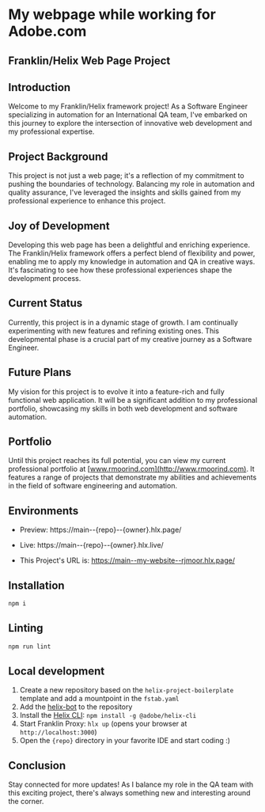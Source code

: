 # My webpage while working for Adobe.com
## Franklin/Helix Web Page Project

## Introduction

Welcome to my Franklin/Helix framework project! As a Software Engineer specializing in automation for an International QA team, I've embarked on this journey to explore the intersection of innovative web development and my professional expertise.

## Project Background

This project is not just a web page; it's a reflection of my commitment to pushing the boundaries of technology. Balancing my role in automation and quality assurance, I've leveraged the insights and skills gained from my professional experience to enhance this project.

## Joy of Development

Developing this web page has been a delightful and enriching experience. The Franklin/Helix framework offers a perfect blend of flexibility and power, enabling me to apply my knowledge in automation and QA in creative ways. It's fascinating to see how these professional experiences shape the development process.

## Current Status

Currently, this project is in a dynamic stage of growth. I am continually experimenting with new features and refining existing ones. This developmental phase is a crucial part of my creative journey as a Software Engineer.

## Future Plans

My vision for this project is to evolve it into a feature-rich and fully functional web application. It will be a significant addition to my professional portfolio, showcasing my skills in both web development and software automation.

## Portfolio

Until this project reaches its full potential, you can view my current professional portfolio at [www.rmoorind.com](http://www.rmoorind.com). It features a range of projects that demonstrate my abilities and achievements in the field of software engineering and automation.

## Environments
- Preview: https://main--{repo}--{owner}.hlx.page/
- Live: https://main--{repo}--{owner}.hlx.live/

- This Project's URL is: https://main--my-website--rjmoor.hlx.page/

## Installation

```sh
npm i
```

## Linting

```sh
npm run lint
```

## Local development

1. Create a new repository based on the `helix-project-boilerplate` template and add a mountpoint in the `fstab.yaml`
2. Add the [helix-bot](https://github.com/apps/helix-bot) to the repository
3. Install the [Helix CLI](https://github.com/adobe/helix-cli): `npm install -g @adobe/helix-cli`
4. Start Franklin Proxy: `hlx up` (opens your browser at `http://localhost:3000`)
5. Open the `{repo}` directory in your favorite IDE and start coding :)

## Conclusion

Stay connected for more updates! As I balance my role in the QA team with this exciting project, there's always something new and interesting around the corner.

